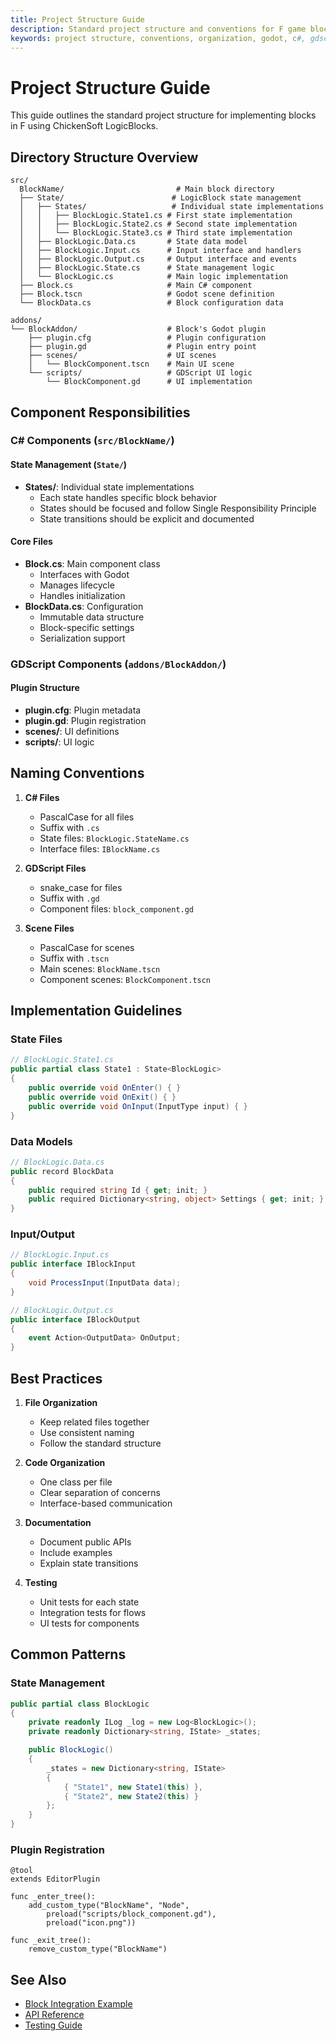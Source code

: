 ```yaml
---
title: Project Structure Guide
description: Standard project structure and conventions for F game blocks
keywords: project structure, conventions, organization, godot, c#, gdscript
---
```


# Project Structure Guide

This guide outlines the standard project structure for implementing blocks in F using ChickenSoft LogicBlocks.

## Directory Structure Overview

```
src/
  BlockName/                         # Main block directory
  ├── State/                        # LogicBlock state management
  │   ├── States/                   # Individual state implementations
  │   │   ├── BlockLogic.State1.cs # First state implementation
  │   │   ├── BlockLogic.State2.cs # Second state implementation
  │   │   └── BlockLogic.State3.cs # Third state implementation
  │   ├── BlockLogic.Data.cs       # State data model
  │   ├── BlockLogic.Input.cs      # Input interface and handlers
  │   ├── BlockLogic.Output.cs     # Output interface and events
  │   ├── BlockLogic.State.cs      # State management logic
  │   └── BlockLogic.cs            # Main logic implementation
  ├── Block.cs                     # Main C# component
  ├── Block.tscn                   # Godot scene definition
  └── BlockData.cs                 # Block configuration data

addons/
└── BlockAddon/                    # Block's Godot plugin
    ├── plugin.cfg                 # Plugin configuration
    ├── plugin.gd                  # Plugin entry point
    ├── scenes/                    # UI scenes
    │   └── BlockComponent.tscn    # Main UI scene
    └── scripts/                   # GDScript UI logic
        └── BlockComponent.gd      # UI implementation
```

## Component Responsibilities

### C# Components (`src/BlockName/`)

#### State Management (`State/`)
- **States/**: Individual state implementations
  - Each state handles specific block behavior
  - States should be focused and follow Single Responsibility Principle
  - State transitions should be explicit and documented

#### Core Files
- **Block.cs**: Main component class
  - Interfaces with Godot
  - Manages lifecycle
  - Handles initialization
- **BlockData.cs**: Configuration
  - Immutable data structure
  - Block-specific settings
  - Serialization support

### GDScript Components (`addons/BlockAddon/`)

#### Plugin Structure
- **plugin.cfg**: Plugin metadata
- **plugin.gd**: Plugin registration
- **scenes/**: UI definitions
- **scripts/**: UI logic

## Naming Conventions

1. **C# Files**
   - PascalCase for all files
   - Suffix with `.cs`
   - State files: `BlockLogic.StateName.cs`
   - Interface files: `IBlockName.cs`

2. **GDScript Files**
   - snake_case for files
   - Suffix with `.gd`
   - Component files: `block_component.gd`

3. **Scene Files**
   - PascalCase for scenes
   - Suffix with `.tscn`
   - Main scenes: `BlockName.tscn`
   - Component scenes: `BlockComponent.tscn`

## Implementation Guidelines

### State Files

```csharp
// BlockLogic.State1.cs
public partial class State1 : State<BlockLogic>
{
    public override void OnEnter() { }
    public override void OnExit() { }
    public override void OnInput(InputType input) { }
}
```

### Data Models

```csharp
// BlockLogic.Data.cs
public record BlockData
{
    public required string Id { get; init; }
    public required Dictionary<string, object> Settings { get; init; }
}
```

### Input/Output

```csharp
// BlockLogic.Input.cs
public interface IBlockInput
{
    void ProcessInput(InputData data);
}

// BlockLogic.Output.cs
public interface IBlockOutput
{
    event Action<OutputData> OnOutput;
}
```

## Best Practices

1. **File Organization**
   - Keep related files together
   - Use consistent naming
   - Follow the standard structure

2. **Code Organization**
   - One class per file
   - Clear separation of concerns
   - Interface-based communication

3. **Documentation**
   - Document public APIs
   - Include examples
   - Explain state transitions

4. **Testing**
   - Unit tests for each state
   - Integration tests for flows
   - UI tests for components

## Common Patterns

### State Management
```csharp
public partial class BlockLogic
{
    private readonly ILog _log = new Log<BlockLogic>();
    private readonly Dictionary<string, IState> _states;

    public BlockLogic()
    {
        _states = new Dictionary<string, IState>
        {
            { "State1", new State1(this) },
            { "State2", new State2(this) }
        };
    }
}
```

### Plugin Registration
```gdscript
@tool
extends EditorPlugin

func _enter_tree():
    add_custom_type("BlockName", "Node",
        preload("scripts/block_component.gd"),
        preload("icon.png"))

func _exit_tree():
    remove_custom_type("BlockName")
```

## See Also

- [Block Integration Example](../examples/block_integration.md)
- [API Reference](../reference/index.md)
- [Testing Guide](../testing/index.md) 